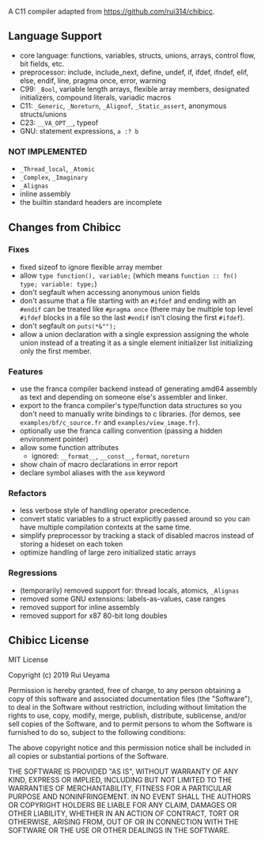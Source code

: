 A C11 compiler adapted from <https://github.com/rui314/chibicc>.

## Language Support

- core language: functions, variables, structs, unions, arrays, control flow, bit fields, etc.
- preprocessor: include, include_next, define, undef, if, ifdef, ifndef, elif, else, endif, line, pragma once, error, warning
- C99: `_Bool`, variable length arrays, flexible array members, designated initializers, compound literals, variadic macros
- C11: `_Generic`, `_Noreturn`, `_Alignof`, `_Static_assert`, anonymous structs/unions
- C23: `__VA_OPT__`, typeof
- GNU: statement expressions, `a :? b`

### NOT IMPLEMENTED

- `_Thread_local`, `_Atomic`
- `_Complex`, `_Imaginary`
- `_Alignas`
- inline assembly
- the builtin standard headers are incomplete

## Changes from Chibicc

### Fixes

- fixed sizeof to ignore flexible array member 
- allow `type function(), variable;` (which means `function :: fn() type; variable: type;`)
- don't segfault when accessing anonymous union fields
- don't assume that a file starting with an `#ifdef` and ending with an `#endif` can be treated like `#pragma once` 
  (there may be multiple top level `#ifdef` blocks in a file so the last `#endif` isn't closing the first `#ifdef`). 
- don't segfault on `puts(*&"");`
- allow a union declaration with a single expression assigning the whole union 
  instead of a treating it as a single element initializer list initializing only the first member. 

### Features

- use the franca compiler backend instead of generating amd64 assembly as text and depending on someone else's assembler and linker. 
- export to the franca compiler's type/function data structures so you don't need to manually write bindings to c libraries. 
(for demos, see `examples/bf/c_source.fr` and `examples/view_image.fr`). 
- optionally use the franca calling convention (passing a hidden environment pointer)
- allow some function attributes
  - ignored: `__format__`, `__const__`, `format`, `noreturn`
- show chain of macro declarations in error report
- declare symbol aliases with the `asm` keyword

### Refactors 

- less verbose style of handling operator precedence.
- convert static variables to a struct explicitly passed around so you can have multiple compilation contexts at the same time. 
- simplify preprocessor by tracking a stack of disabled macros instead of storing a hideset on each token
- optimize handling of large zero initialized static arrays

### Regressions

- (temporarily) removed support for: thread locals, atomics, `_Alignas`
- removed some GNU extensions: labels-as-values, case ranges
- removed support for inline assembly
- removed support for x87 80-bit long doubles

## Chibicc License

MIT License

Copyright (c) 2019 Rui Ueyama

Permission is hereby granted, free of charge, to any person obtaining a copy
of this software and associated documentation files (the "Software"), to deal
in the Software without restriction, including without limitation the rights
to use, copy, modify, merge, publish, distribute, sublicense, and/or sell
copies of the Software, and to permit persons to whom the Software is
furnished to do so, subject to the following conditions:

The above copyright notice and this permission notice shall be included in all
copies or substantial portions of the Software.

THE SOFTWARE IS PROVIDED "AS IS", WITHOUT WARRANTY OF ANY KIND, EXPRESS OR
IMPLIED, INCLUDING BUT NOT LIMITED TO THE WARRANTIES OF MERCHANTABILITY,
FITNESS FOR A PARTICULAR PURPOSE AND NONINFRINGEMENT. IN NO EVENT SHALL THE
AUTHORS OR COPYRIGHT HOLDERS BE LIABLE FOR ANY CLAIM, DAMAGES OR OTHER
LIABILITY, WHETHER IN AN ACTION OF CONTRACT, TORT OR OTHERWISE, ARISING FROM,
OUT OF OR IN CONNECTION WITH THE SOFTWARE OR THE USE OR OTHER DEALINGS IN THE
SOFTWARE.
